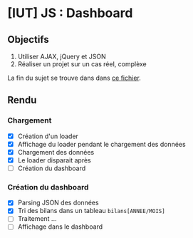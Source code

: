 # [IUT] JS : Dashboard

## Objectifs
1. Utiliser AJAX, jQuery et JSON
2. Réaliser un projet sur un cas réel, complèxe

La fin du sujet se trouve dans dans [ce fichier](TP5-Sujet.pdf).

## Rendu

### Chargement

- [x] Création d'un loader
- [x] Affichage du loader pendant le chargement des données
- [x] Chargement des données
- [x] Le loader disparait après
- [ ] Création du dashboard

### Création du dashboard
- [x] Parsing JSON des données
- [x] Tri des bilans dans un tableau `bilans[ANNEE/MOIS]`
- [ ] Traitement ...
- [ ] Affichage dans le dashboard
